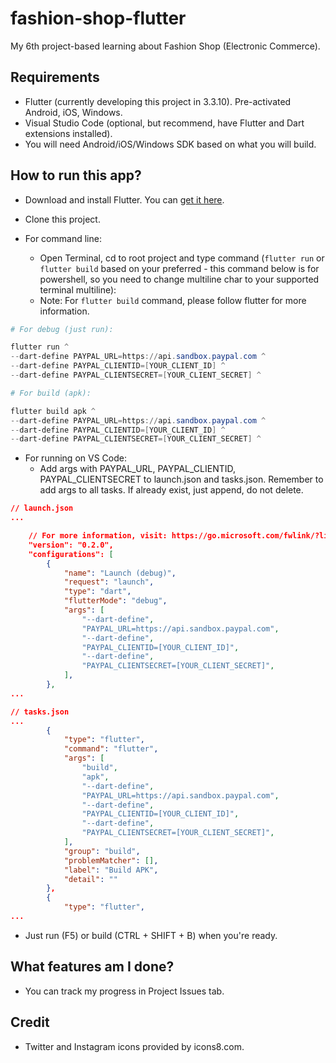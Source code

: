 # fashion-shop-flutter

My 6th project-based learning about Fashion Shop (Electronic Commerce).

## Requirements

- Flutter (currently developing this project in 3.3.10). Pre-activated Android, iOS, Windows.
- Visual Studio Code (optional, but recommend, have Flutter and Dart extensions installed).
- You will need Android/iOS/Windows SDK based on what you will build.

## How to run this app?

- Download and install Flutter. You can [get it here](https://flutter.dev/).
- Clone this project.

- For command line:
  - Open Terminal, cd to root project and type command (`flutter run` or `flutter build` based on your preferred - this command below is for powershell, so you need to change multiline char to your supported terminal multiline):
  - Note: For `flutter build` command, please follow flutter for more information.
```powershell
# For debug (just run):

flutter run ^
--dart-define PAYPAL_URL=https://api.sandbox.paypal.com ^
--dart-define PAYPAL_CLIENTID=[YOUR_CLIENT_ID] ^
--dart-define PAYPAL_CLIENTSECRET=[YOUR_CLIENT_SECRET] ^
```
```powershell
# For build (apk):

flutter build apk ^
--dart-define PAYPAL_URL=https://api.sandbox.paypal.com ^
--dart-define PAYPAL_CLIENTID=[YOUR_CLIENT_ID] ^
--dart-define PAYPAL_CLIENTSECRET=[YOUR_CLIENT_SECRET] ^
```

- For running on VS Code:
  - Add args with PAYPAL_URL, PAYPAL_CLIENTID, PAYPAL_CLIENTSECRET to launch.json and tasks.json. Remember to add args to all tasks. If already exist, just append, do not delete.
```json
// launch.json
...

    // For more information, visit: https://go.microsoft.com/fwlink/?linkid=830387
    "version": "0.2.0",
    "configurations": [
        {
            "name": "Launch (debug)",
            "request": "launch",
            "type": "dart",
            "flutterMode": "debug",
            "args": [
                "--dart-define",
                "PAYPAL_URL=https://api.sandbox.paypal.com",
                "--dart-define",
                "PAYPAL_CLIENTID=[YOUR_CLIENT_ID]",
                "--dart-define",
                "PAYPAL_CLIENTSECRET=[YOUR_CLIENT_SECRET]",
            ],
        },
...
```
```json
// tasks.json
...
		{
			"type": "flutter",
			"command": "flutter",
			"args": [
				"build",
				"apk",
                "--dart-define",
                "PAYPAL_URL=https://api.sandbox.paypal.com",
                "--dart-define",
                "PAYPAL_CLIENTID=[YOUR_CLIENT_ID]",
                "--dart-define",
                "PAYPAL_CLIENTSECRET=[YOUR_CLIENT_SECRET]",
			],
			"group": "build",
			"problemMatcher": [],
			"label": "Build APK",
			"detail": ""
		},
		{
			"type": "flutter",
...
```
- Just run (F5) or build (CTRL + SHIFT + B) when you're ready.

## What features am I done?

- You can track my progress in Project Issues tab.

## Credit

- Twitter and Instagram icons provided by icons8.com.
